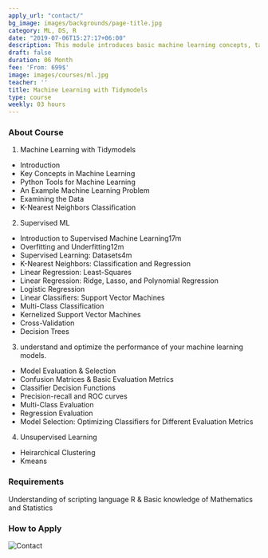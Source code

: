 ```yaml
---
apply_url: "contact/"
bg_image: images/backgrounds/page-title.jpg
category: ML, DS, R
date: "2019-07-06T15:27:17+06:00"
description: This module introduces basic machine learning concepts, tasks, and workflow using an example classification problem based on the K-nearest neighbors method, and implemented using the scikit-learn library. We will dive into a wider variety of supervised learning methods for both classification and regression, learning about the connection between model complexity and generalization performance, the importance of proper feature scaling, and how to control model complexity by applying techniques like regularization to avoid overfitting. In addition to k-nearest neighbors, this week covers linear regression (least-squares, ridge, lasso, and polynomial regression), logistic regression, support vector machines, the use of cross-validation for model evaluation, and decision trees.
draft: false
duration: 06 Month
fee: 'From: 699$'
image: images/courses/ml.jpg
teacher: ''
title: Machine Learning with Tidymodels
type: course
weekly: 03 hours
---
```



### About Course

1.  Machine Learning with Tidymodels
  - Introduction
  - Key Concepts in Machine Learning
  - Python Tools for Machine Learning
  - An Example Machine Learning Problem
  - Examining the Data
  - K-Nearest Neighbors Classification


2.  Supervised ML
  - Introduction to Supervised Machine Learning17m
  - Overfitting and Underfitting12m
  - Supervised Learning: Datasets4m
  - K-Nearest Neighbors: Classification and Regression
  - Linear Regression: Least-Squares
  - Linear Regression: Ridge, Lasso, and Polynomial Regression
  - Logistic Regression
  - Linear Classifiers: Support Vector Machines
  - Multi-Class Classification
  - Kernelized Support Vector Machines
  - Cross-Validation
  - Decision Trees

3.  understand and optimize the performance of your machine learning models.
  - Model Evaluation & Selection
  - Confusion Matrices & Basic Evaluation Metrics
  - Classifier Decision Functions
  - Precision-recall and ROC curves
  - Multi-Class Evaluation
  - Regression Evaluation
  - Model Selection: Optimizing Classifiers for Different Evaluation Metrics
  
4.  Unsupervised Learning
  - Heirarchical Clustering
  - Kmeans

### Requirements

Understanding of scripting language R & Basic knowledge of Mathematics and Statistics



### How to Apply

![Contact](contact/)


